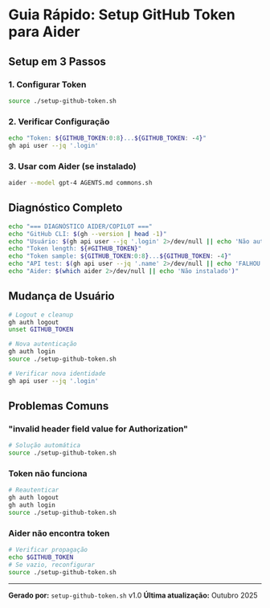# Guia Rápido: Setup GitHub Token para Aider

## Setup em 3 Passos

### 1. Configurar Token

```bash
source ./setup-github-token.sh
```

### 2. Verificar Configuração

```bash
echo "Token: ${GITHUB_TOKEN:0:8}...${GITHUB_TOKEN: -4}"
gh api user --jq '.login'
```

### 3. Usar com Aider (se instalado)

```bash
aider --model gpt-4 AGENTS.md commons.sh
```

## Diagnóstico Completo

```bash
echo "=== DIAGNÓSTICO AIDER/COPILOT ==="
echo "GitHub CLI: $(gh --version | head -1)"
echo "Usuário: $(gh api user --jq '.login' 2>/dev/null || echo 'Não autenticado')"
echo "Token length: ${#GITHUB_TOKEN}"
echo "Token sample: ${GITHUB_TOKEN:0:8}...${GITHUB_TOKEN: -4}"
echo "API test: $(gh api user --jq '.name' 2>/dev/null || echo 'FALHOU')"
echo "Aider: $(which aider 2>/dev/null || echo 'Não instalado')"
```

## Mudança de Usuário

```bash
# Logout e cleanup
gh auth logout
unset GITHUB_TOKEN

# Nova autenticação
gh auth login
source ./setup-github-token.sh

# Verificar nova identidade
gh api user --jq '.login'
```

## Problemas Comuns

### "invalid header field value for Authorization"

```bash
# Solução automática
source ./setup-github-token.sh
```

### Token não funciona

```bash
# Reautenticar
gh auth logout
gh auth login
source ./setup-github-token.sh
```

### Aider não encontra token

```bash
# Verificar propagação
echo $GITHUB_TOKEN
# Se vazio, reconfigurar
source ./setup-github-token.sh
```

---

**Gerado por:** `setup-github-token.sh` v1.0
**Última atualização:** Outubro 2025
